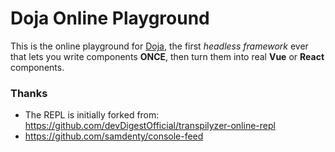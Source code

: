 # Doja Online Playground

This is the online playground for [Doja](https://github.com/xoidlabs/doja), the first *headless framework* ever that lets you write components **ONCE**, then turn them into real **Vue** or **React** components.

### Thanks

- The REPL is initially forked from: https://github.com/devDigestOfficial/transpilyzer-online-repl
- https://github.com/samdenty/console-feed